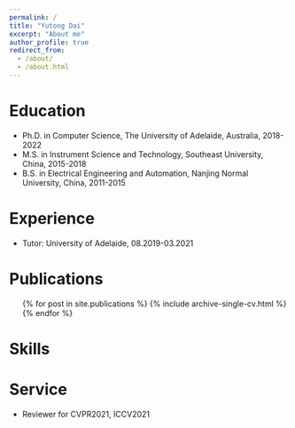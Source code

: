 ```yaml
---
permalink: /
title: "Yutong Dai"
excerpt: "About me"
author_profile: true
redirect_from: 
  - /about/
  - /about.html
---
```


Education
======
* Ph.D. in Computer Science, The University of Adelaide, Australia, 2018-2022
* M.S. in Instrument Science and Technology, Southeast University, China, 2015-2018
* B.S. in Electrical Engineering and Automation, Nanjing Normal University, China, 2011-2015

Experience
======
* Tutor: University of Adelaide, 08.2019-03.2021


Publications
======
  <ul>{% for post in site.publications %}
    {% include archive-single-cv.html %}
  {% endfor %}</ul>
  
  
Skills
======

  
Service
======
* Reviewer for CVPR2021, ICCV2021

